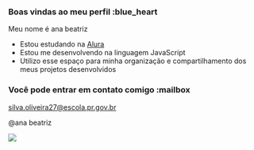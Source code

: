 ### Boas vindas ao meu perfil :blue_heart

Meu nome é ana beatriz

- Estou estudando na [Alura](https://www.alura.com.br)
- Estou me desenvolvendo na linguagem JavaScript
- Utilizo esse espaço para minha organização e compartilhamento dos meus projetos desenvolvidos

### Você pode entrar em contato comigo :mailbox

silva.oliveira27@escola.pr.gov.br 

@ana beatriz

![](https://media.tenor.com/KO6BR15mTv0AAAAC/anime.gif)
